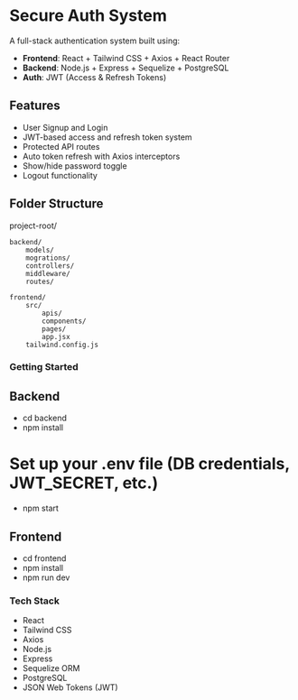 # Secure Auth System

A full-stack authentication system built using:

- **Frontend**: React + Tailwind CSS + Axios + React Router
- **Backend**: Node.js + Express + Sequelize + PostgreSQL
- **Auth**: JWT (Access & Refresh Tokens)


## Features

- User Signup and Login
- JWT-based access and refresh token system
- Protected API routes
- Auto token refresh with Axios interceptors
- Show/hide password toggle
- Logout functionality

## Folder Structure

project-root/

    backend/
        models/
        mogrations/
        controllers/
        middleware/
        routes/

    frontend/
        src/
            apis/
            components/
            pages/
            app.jsx
        tailwind.config.js  

### Getting Started

## Backend
- cd backend
- npm install
# Set up your .env file (DB credentials, JWT_SECRET, etc.)
- npm start

## Frontend
- cd frontend
- npm install
- npm run dev

### Tech Stack
- React
- Tailwind CSS
- Axios
- Node.js
- Express
- Sequelize ORM
- PostgreSQL
- JSON Web Tokens (JWT)

